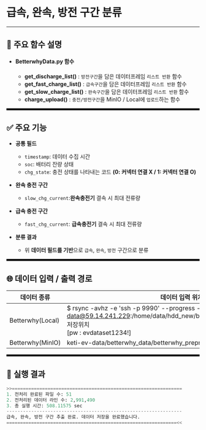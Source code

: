 # 급속, 완속, 방전 구간 분류
---

## 🔧 주요 함수 설명
- #### **BetterwhyData.py** 함수
  - **get_discharge_list()** : `방전구간`을 담은 데이터프레임 `리스트 반환` 함수
  - **get_fast_charge_list()** : `급속구간`을 담은 데이터프레임 `리스트 반환` 함수
  - **get_slow_charge_list()** : `완속구간`을 담은 데이터프레임 `리스트 반환` 함수
  - **charge_upload()** : `충전/방전구간`을 MinIO / Local에 `업로드`하는 함수

<hr style="border: 2px solid black;">

## ✅ 주요 기능
- **공통 필드**  
  - `timestamp`: 데이터 수집 시간  
  - `soc`: 배터리 잔량 상태  
  - `chg_state`: 충전 상태를 나타내는 코드 **(0: 커넥터 연결 X / 1: 커넥터 연결 O)**

- **완속 충전 구간**  
  - `slow_chg_current`:**완속충전기** 결속 시 최대 전류량

- **급속 충전 구간**  
  - `fast_chg_current`: **급속충전기** 결속 시 최대 전류량

- **분류 결과**  
  - 위 **데이터 필드를 기반**으로 `급속`, `완속`, `방전` 구간으로 분류

<hr style="border: 2px solid black;">

## 🌐 데이터 입력 / 출력 경로


| 데이터 종류 | 데이터 입력 위치 | 데이터 저장 위치 |
|-|-|-|
|Betterwhy(Local)|$ rsync -avhz -e 'ssh -p 9990' --progress --partial data@59.14.241.229:/home/data/hdd_new/betterwhy_data/betterwhy_preproc 저장위치<br>[pw : evdataset1234!]| /
|Betterwhy(MinIO)|keti-ev-data/betterwhy_data/betterwhy_preprocessed|tmp/classify_charging

<hr style="border: 2px solid black;">

## 📝 실행 결과
```python
>>==============================================================
1. 전처리 완료된 파일 수: 51
2. 전처리된 데이터 라인 수: 2,991,490
3. 총 실행 시간: 508.11575 sec
----------------------------------------------------------------
급속, 완속, 방전 구간 추출 완료. 데이터 저장을 완료했습니다.
==============================================================<<
```
